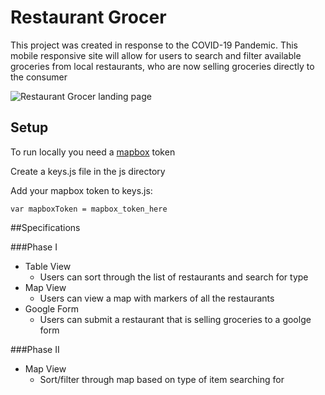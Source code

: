 # Restaurant Grocer
This project was created in response to the COVID-19 Pandemic. This mobile responsive site will allow for users to search and filter available groceries from local restaurants, who are now selling groceries directly to the consumer

![Restaurant Grocer landing page](img/restaurant-grocery-landing?raw=true "Restaurant Grocer")


## Setup
To run locally you need a [mapbox](https://www.mapbox.com/) token

Create a keys.js file in the js directory

Add your mapbox token to keys.js:

``var mapboxToken = mapbox_token_here``

##Specifications

###Phase I
* Table View
    * Users can sort through the list of restaurants and search for type
* Map View
    * Users can view a map with markers of all the restaurants
* Google Form
    * Users can submit a restaurant that is selling groceries to a goolge form
    
###Phase II
*  Map View
    * Sort/filter through map based on type of item searching for
